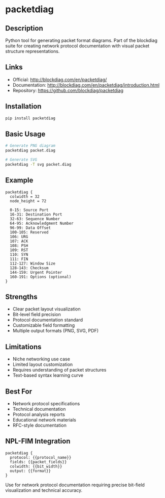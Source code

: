 # packetdiag

## Description
Python tool for generating packet format diagrams. Part of the blockdiag suite for creating network protocol documentation with visual packet structure representations.

## Links
- Official: http://blockdiag.com/en/packetdiag/
- Documentation: http://blockdiag.com/en/packetdiag/introduction.html
- Repository: https://github.com/blockdiag/packetdiag

## Installation
```bash
pip install packetdiag
```

## Basic Usage
```bash
# Generate PNG diagram
packetdiag packet.diag

# Generate SVG
packetdiag -T svg packet.diag
```

## Example
```packetdiag
packetdiag {
  colwidth = 32
  node_height = 72

  0-15: Source Port
  16-31: Destination Port
  32-63: Sequence Number
  64-95: Acknowledgment Number
  96-99: Data Offset
  100-105: Reserved
  106: URG
  107: ACK
  108: PSH
  109: RST
  110: SYN
  111: FIN
  112-127: Window Size
  128-143: Checksum
  144-159: Urgent Pointer
  160-191: Options (optional)
}
```

## Strengths
- Clear packet layout visualization
- Bit-level field precision
- Protocol documentation standard
- Customizable field formatting
- Multiple output formats (PNG, SVG, PDF)

## Limitations
- Niche networking use case
- Limited layout customization
- Requires understanding of packet structures
- Text-based syntax learning curve

## Best For
- Network protocol specifications
- Technical documentation
- Protocol analysis reports
- Educational network materials
- RFC-style documentation

## NPL-FIM Integration
```npl
packetdiag {
  protocol: {{protocol_name}}
  fields: {{packet_fields}}
  colwidth: {{bit_width}}
  output: {{format}}
}
```

Use for network protocol documentation requiring precise bit-field visualization and technical accuracy.